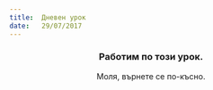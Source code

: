 ```yaml
---
title:  Дневен урок
date:   29/07/2017
---
```


### <center>Работим по този урок.</center>
<center>Моля, върнете се по-късно.</center>
